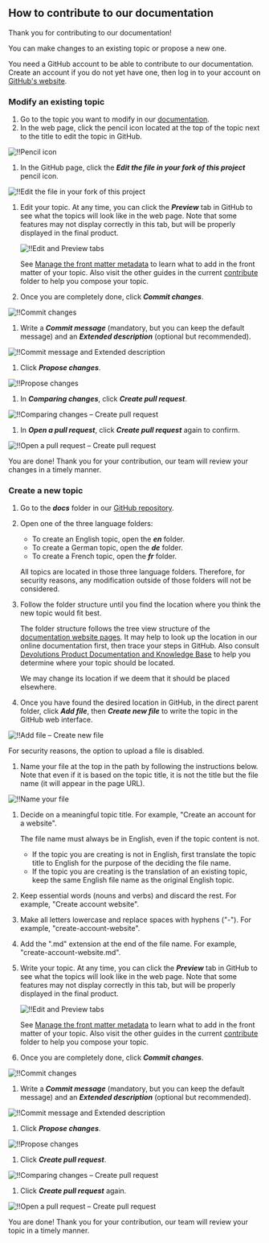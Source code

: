 ## How to contribute to our documentation

Thank you for contributing to our documentation! 

You can make changes to an existing topic or propose a new one.

   You need a GitHub account to be able to contribute to our documentation. Create an account if you do not yet have one, then log in to your account on [GitHub's website](https://github.com/).

### Modify an existing topic

1. Go to the topic you want to modify in our [documentation](https://docs.devolutions.net/).
1. In the web page, click the pencil icon located at the top of the topic next to the title to edit the topic in GitHub.

![!!Pencil icon](https://webdevolutions.azureedge.net/docs/common/contribute_pencil_icon.png) 

1. In the GitHub page, click the ***Edit the file in your fork of this project*** pencil icon.

![!!Edit the file in your fork of this project](https://webdevolutions.azureedge.net/docs/common/contribute_github_edit.png) 

1. Edit your topic. At any time, you can click the ***Preview*** tab in GitHub to see what the topics will look like in the web page. Note that some features may not display correctly in this tab, but will be properly displayed in the final product.

   ![!!Edit and Preview tabs](https://webdevolutions.azureedge.net/docs/common/contribute_edit_preview_tabs.png) 

   See [Manage the front matter metadata](contribute/front-matter-metadata.md) to learn what to add in the front matter of your topic. Also visit the other guides in the current [contribute](contribute) folder to help you compose your topic.

1. Once you are completely done, click ***Commit changes***.

![!!Commit changes](https://webdevolutions.azureedge.net/docs/common/contribute_commit_changes.png) 

1. Write a ***Commit message*** (mandatory, but you can keep the default message) and an ***Extended description*** (optional but recommended).

![!!Commit message and Extended description](https://webdevolutions.azureedge.net/docs/common/contribute_commit_message_extended_description.png) 

1. Click ***Propose changes***.

![!!Propose changes](https://webdevolutions.azureedge.net/docs/common/contribute_propose_changes.png) 

1. In ***Comparing changes***, click ***Create pull request***.

![!!Comparing changes – Create pull request](https://webdevolutions.azureedge.net/docs/common/contribute_create_pull_request.png) 

1. In ***Open a pull request***, click ***Create pull request*** again to confirm.

![!!Open a pull request – Create pull request](https://webdevolutions.azureedge.net/docs/common/contribute_create_pull_request_2.png) 

You are done! Thank you for your contribution, our team will review your changes in a timely manner.

### Create a new topic

1. Go to the ***docs*** folder in our [GitHub repository](https://github.com/Devolutions/doc/tree/master/docs).
1. Open one of the three language folders:
    * To create an English topic, open the ***en*** folder.
    * To create a German topic, open the ***de*** folder.
    * To create a French topic, open the ***fr*** folder.  

   All topics are located in those three language folders. Therefore, for security reasons, any modification outside of those folders will not be considered.

1. Follow the folder structure until you find the location where you think the new topic would fit best.

   The folder structure follows the tree view structure of the [documentation website pages](https://docs.devolutions.net/). It may help to look up the location in our online documentation first, then trace your steps in GitHub. Also consult [Devolutions Product Documentation and Knowledge Base](contribute/devolutions-documentation-knowledge-base.md) to help you determine where your topic should be located.  

   We may change its location if we deem that it should be placed elsewhere.

1. Once you have found the desired location in GitHub, in the direct parent folder, click ***Add file***, then ***Create new file*** to write the topic in the GitHub web interface.

![!!Add file – Create new file](https://webdevolutions.azureedge.net/docs/common/contribute_create_new_file.png) 

   For security reasons, the option to upload a file is disabled.

1. Name your file at the top in the path by following the instructions below. Note that even if it is based on the topic title, it is not the title but the file name (it will appear in the page URL).

![!!Name your file](https://webdevolutions.azureedge.net/docs/common/contribute_name_your_file.png) 

   1. Decide on a meaningful topic title. For example, "Create an account for a website". 

      The file name must always be in English, even if the topic content is not.  
      * If the topic you are creating is not in English, first translate the topic title to English for the purpose of the deciding the file name.  
      * If the topic you are creating is the translation of an existing topic, keep the same English file name as the original English topic.

   1. Keep essential words (nouns and verbs) and discard the rest. For example, "Create account website".
   1. Make all letters lowercase and replace spaces with hyphens ("-"). For example, "create-account-website".
   1. Add the ".md" extension at the end of the file name. For example, "create-account-website.md".  

1. Write your topic. At any time, you can click the ***Preview*** tab in GitHub to see what the topics will look like in the web page. Note that some features may not display correctly in this tab, but will be properly displayed in the final product.

   ![!!Edit and Preview tabs](https://webdevolutions.azureedge.net/docs/common/contribute_edit_preview_tabs.png) 

   See [Manage the front matter metadata](contribute/front-matter-metadata.md) to learn what to add in the front matter of your topic. Also visit the other guides in the current [contribute]() folder to help you compose your topic.

1. Once you are completely done, click ***Commit changes***. 

![!!Commit changes](https://webdevolutions.azureedge.net/docs/common/contribute_commit_changes.png) 

1. Write a ***Commit message*** (mandatory, but you can keep the default message) and an ***Extended description*** (optional but recommended).

![!!Commit message and Extended description](https://webdevolutions.azureedge.net/docs/common/contribute_commit_message_extended_description.png) 

1. Click ***Propose changes***.

![!!Propose changes](https://webdevolutions.azureedge.net/docs/common/contribute_propose_changes.png) 

1. Click ***Create pull request***.

![!!Comparing changes – Create pull request](https://webdevolutions.azureedge.net/docs/common/contribute_create_pull_request.png) 

1. Click ***Create pull request*** again.

![!!Open a pull request – Create pull request](https://webdevolutions.azureedge.net/docs/common/contribute_create_pull_request_2.png) 

You are done! Thank you for your contribution, our team will review your topic in a timely manner.
